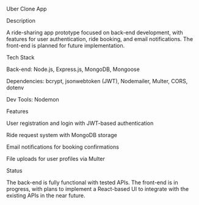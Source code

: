 Uber Clone App

Description

A ride-sharing app prototype focused on back-end development, with features for user authentication, ride booking, and email notifications. The front-end is planned for future implementation.

Tech Stack





Back-end: Node.js, Express.js, MongoDB, Mongoose



Dependencies: bcrypt, jsonwebtoken (JWT), Nodemailer, Multer, CORS, dotenv



Dev Tools: Nodemon

Features





User registration and login with JWT-based authentication



Ride request system with MongoDB storage



Email notifications for booking confirmations



File uploads for user profiles via Multer

Status

The back-end is fully functional with tested APIs. The front-end is in progress, with plans to implement a React-based UI to integrate with the existing APIs in the near future.
